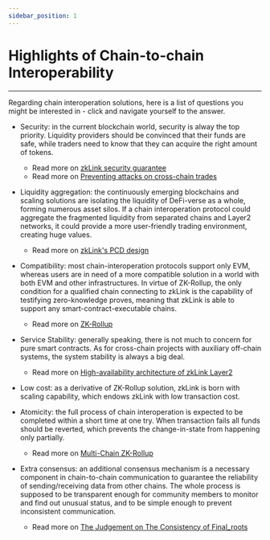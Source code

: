 ```yaml
---
sidebar_position: 1
---
```


# Highlights of Chain-to-chain Interoperability

---
Regarding chain interoperation solutions, here is a list of questions you might be interested in - click and navigate yourself to the answer.

- <span className="highlight">Security</span>: in the current blockchain world, security is alway the top priority. Liquidity providers should be convinced that their funds are safe, while traders need to know that they can acquire the right amount of tokens.

  - Read more on [zkLink security guarantee](/docs/Technology/About-Security)
  - Read more on [Preventing attacks on cross-chain trades](/docs/Technology/About-Security#preventing-attacks)

- <span className="highlight">Liquidity aggregation</span>: the continuously emerging blockchains and scaling solutions are isolating the liquidity of DeFi-verse as a whole, forming numerous asset silos. If a chain interoperation protocol could aggregate the fragmented liquidity from separated chains and Layer2 networks, it could provide a more user-friendly trading environment, creating huge values.

  - Read more on [zkLink's PCD design](/docs/Technology/PCD#protocol-controlled-debt)

- <span className="highlight">Compatibility</span>: most chain-interoperation protocols support only EVM, whereas users are in need of a more compatible solution in a world with both EVM and other infrastructures. In virtue of ZK-Rollup, the only condition for a qualified chain connecting to zkLink is the capability of testifying zero-knowledge proves, meaning that zkLink is able to support any smart-contract-executable chains.

  - Read more on [ZK-Rollup](/docs/Technology/Technology)

- <span className="highlight">Service Stability</span>: generally speaking, there is not much to concern for pure smart contracts. As for cross-chain projects with auxiliary off-chain systems, the system stability is always a big deal.

  - Read more on [High-availability architecture of zkLink Layer2](/docs/Technology/Technology#the-high-availability-architecture-of-zklink-layer2)

- <span className="highlight">Low cost</span>: as a derivative of ZK-Rollup solution, zkLink is born with scaling capability, which endows zkLink with low transaction cost.

- <span className="highlight">Atomicity</span>: the full process of chain interoperation is expected to be completed within a short time at one try. When transaction fails all funds should be reverted, which prevents the change-in-state from happening only partially.

  - Read more on [Multi-Chain ZK-Rollup](/docs/Technology/Technology#a-multi-chain-zk-rollup-model)

- <span className="highlight">Extra consensus</span>: an additional consensus mechanism is a necessary component in chain-to-chain communication to guarantee the reliability of sending/receiving data from other chains. The whole process is supposed to be transparent enough for community members to monitor and find out unusual status, and to be simple enough to prevent inconsistent communication.

  - Read more on [The Judgement on The Consistency of Final_roots](/docs/Technology/About-Security#the-judgement-on-the-consistency-of-final_roots)
